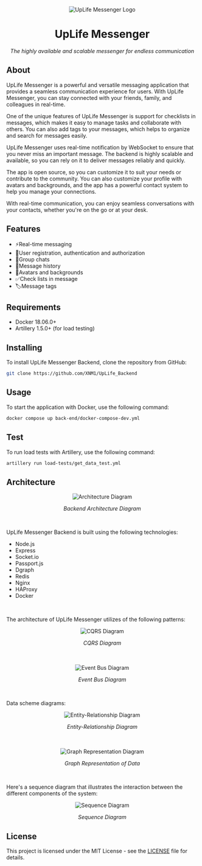 <div align="center"><img src="Logo.png" alt="UpLife Messenger Logo"/></div>
<h1 align="center">UpLife Messenger</h1>
<p align="center"><i>The highly available and scalable messenger for endless communication</i></p>

## About

UpLife Messenger is a powerful and versatile messaging application that provides a seamless communication experience for users. With UpLife Messenger, you can stay connected with your friends, family, and colleagues in real-time.

One of the unique features of UpLife Messenger is support for checklists in messages, which makes it easy to manage tasks and collaborate with others. You can also add tags to your messages, which helps to organize and search for messages easily.

UpLife Messenger uses real-time notification by WebSocket to ensure that you never miss an important message. The backend is highly scalable and available, so you can rely on it to deliver messages reliably and quickly.

The app is open source, so you can customize it to suit your needs or contribute to the community. You can also customize your profile with avatars and backgrounds, and the app has a powerful contact system to help you manage your connections.

With real-time communication, you can enjoy seamless conversations with your contacts, whether you're on the go or at your desk. 

## Features

- ⚡Real-time messaging
- 🔑User registration, authentication and authorization
- 👥Group chats
- 📃Message history
- 💅Avatars and backgrounds
- ✅Check lists in message
- 🏷️Message tags

## Requirements

- Docker 18.06.0+
- Artillery 1.5.0+ (for load testing)

## Installing

To install UpLife Messenger Backend, clone the repository from GitHub:

```bash
git clone https://github.com/XNM1/UpLife_Backend
```

## Usage

To start the application with Docker, use the following command:

```bash
docker compose up back-end/docker-compose-dev.yml
```

## Test

To run load tests with Artillery, use the following command:

```bash
artillery run load-tests/get_data_test.yml
```

## Architecture

<div align="center"><img src="diagrams/images/Server_Arch_Diagram.jpg" alt="Architecture Diagram"/></div>
<p align="center"><i>Backend Architecture Diagram</i></p>
<br>

UpLife Messenger Backend is built using the following technologies:

- Node.js
- Express
- Socket.io
- Passport.js
- Dgraph
- Redis
- Nginx
- HAProxy
- Docker
<br>

The architecture of UpLife Messenger utilizes of the following patterns:

<div align="center"><img src="diagrams/images/CQRS_Diagram.jpg" alt="CQRS Diagram"/></div>
<p align="center"><i>CQRS Diagram</i></p>
<br><br>

<div align="center"><img src="diagrams/images/Event_Bus_Diagram.jpg" alt="Event Bus Diagram"/></div>
<p align="center"><i>Event Bus Diagram</i></p>
<br>

Data scheme diagrams:

<div align="center"><img src="diagrams/images/ER_Diagram.jpg" alt="Entity-Relationship Diagram"/></div>
<p align="center"><i>Entity-Relationship Diagram</i></p>
<br><br>

<div align="center"><img src="diagrams/images/Graph_Diagram.jpg" alt="Graph Representation Diagram"/></div>
<p align="center"><i>Graph Representation of Data</i></p>
<br>

Here's a sequence diagram that illustrates the interaction between the different components of the system:

<div align="center"><img src="diagrams/images/Sequence_Diagram.jpg" alt="Sequence Diagram"/></div>
<p align="center"><i>Sequence Diagram</i></p>

## License

This project is licensed under the MIT License - see the [LICENSE](LICENSE) file for details. 